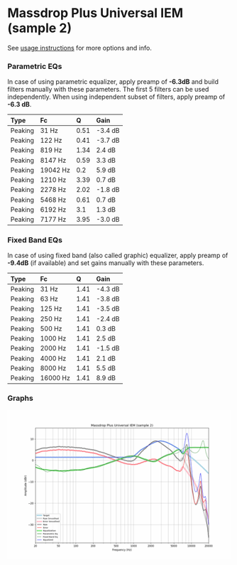 # Massdrop Plus Universal IEM (sample 2)
See [usage instructions](https://github.com/jaakkopasanen/AutoEq#usage) for more options and info.

### Parametric EQs
In case of using parametric equalizer, apply preamp of **-6.3dB** and build filters manually
with these parameters. The first 5 filters can be used independently.
When using independent subset of filters, apply preamp of **-6.3 dB**.

| Type    | Fc       |    Q | Gain    |
|:--------|:---------|:-----|:--------|
| Peaking | 31 Hz    | 0.51 | -3.4 dB |
| Peaking | 122 Hz   | 0.41 | -3.7 dB |
| Peaking | 819 Hz   | 1.34 | 2.4 dB  |
| Peaking | 8147 Hz  | 0.59 | 3.3 dB  |
| Peaking | 19042 Hz | 0.2  | 5.9 dB  |
| Peaking | 1210 Hz  | 3.39 | 0.7 dB  |
| Peaking | 2278 Hz  | 2.02 | -1.8 dB |
| Peaking | 5468 Hz  | 0.61 | 0.7 dB  |
| Peaking | 6192 Hz  | 3.1  | 1.3 dB  |
| Peaking | 7177 Hz  | 3.95 | -3.0 dB |

### Fixed Band EQs
In case of using fixed band (also called graphic) equalizer, apply preamp of **-9.4dB**
(if available) and set gains manually with these parameters.

| Type    | Fc       |    Q | Gain    |
|:--------|:---------|:-----|:--------|
| Peaking | 31 Hz    | 1.41 | -4.3 dB |
| Peaking | 63 Hz    | 1.41 | -3.8 dB |
| Peaking | 125 Hz   | 1.41 | -3.5 dB |
| Peaking | 250 Hz   | 1.41 | -2.4 dB |
| Peaking | 500 Hz   | 1.41 | 0.3 dB  |
| Peaking | 1000 Hz  | 1.41 | 2.5 dB  |
| Peaking | 2000 Hz  | 1.41 | -1.5 dB |
| Peaking | 4000 Hz  | 1.41 | 2.1 dB  |
| Peaking | 8000 Hz  | 1.41 | 5.5 dB  |
| Peaking | 16000 Hz | 1.41 | 8.9 dB  |

### Graphs
![](./Massdrop%20Plus%20Universal%20IEM%20(sample%202).png)